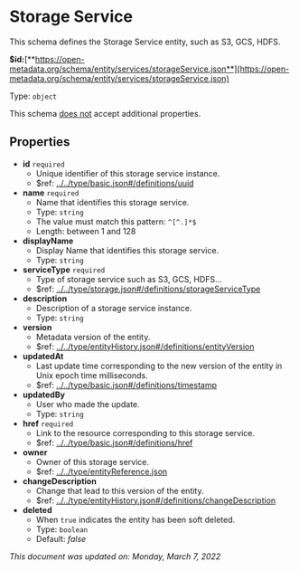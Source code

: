 # Storage Service

This schema defines the Storage Service entity, such as S3, GCS, HDFS.

**$id:**[**https://open-metadata.org/schema/entity/services/storageService.json**](https://open-metadata.org/schema/entity/services/storageService.json)

Type: `object`

This schema <u>does not</u> accept additional properties.

## Properties
 - **id** `required`
	 - Unique identifier of this storage service instance.
	 - $ref: [../../type/basic.json#/definitions/uuid](../types/basic.md#uuid)
 - **name** `required`
	 - Name that identifies this storage service.
	 - Type: `string`
	 - The value must match this pattern: `^[^.]*$`
	 - Length: between 1 and 128
 - **displayName**
	 - Display Name that identifies this storage service.
	 - Type: `string`
 - **serviceType** `required`
	 - Type of storage service such as S3, GCS, HDFS...
	 - $ref: [../../type/storage.json#/definitions/storageServiceType](../types/storage.md#storageservicetype)
 - **description**
	 - Description of a storage service instance.
	 - Type: `string`
 - **version**
	 - Metadata version of the entity.
	 - $ref: [../../type/entityHistory.json#/definitions/entityVersion](../types/entityhistory.md#entityversion)
 - **updatedAt**
	 - Last update time corresponding to the new version of the entity in Unix epoch time milliseconds.
	 - $ref: [../../type/basic.json#/definitions/timestamp](../types/basic.md#timestamp)
 - **updatedBy**
	 - User who made the update.
	 - Type: `string`
 - **href** `required`
	 - Link to the resource corresponding to this storage service.
	 - $ref: [../../type/basic.json#/definitions/href](../types/basic.md#href)
 - **owner**
	 - Owner of this storage service.
	 - $ref: [../../type/entityReference.json](../types/entityreference.md)
 - **changeDescription**
	 - Change that lead to this version of the entity.
	 - $ref: [../../type/entityHistory.json#/definitions/changeDescription](../types/entityhistory.md#changedescription)
 - **deleted**
	 - When `true` indicates the entity has been soft deleted.
	 - Type: `boolean`
	 - Default: _false_


_This document was updated on: Monday, March 7, 2022_